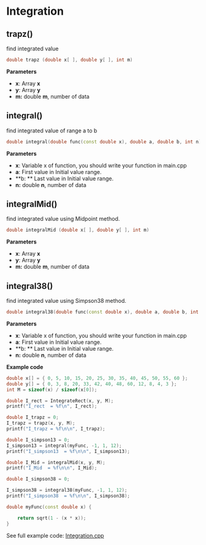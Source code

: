 # Integration

## trapz()

find integrated value 

```c++
double trapz (double x[ ], double y[ ], int m)
```

**Parameters**

* **x**: Array **x** 
* **y**: Array **y** 
* **m:** double **m**, number of data

## integral()

find integrated value of range a to b

```c++
double integral(double func(const double x), double a, double b, int n) 
```

 **Parameters** 

* **x**: Variable x of function, you should write your function in main.cpp
* **a**:  First value in Initial value range.
* **b: ** Last value in Initial value range.
* **n:** double **n**, number of data

## integralMid()

find integrated value using Midpoint method.

```c++
double integralMid (double x[ ], double y[ ], int m)
```

 **Parameters** 

* **x**: Array **x** 
* **y**: Array **y** 
* **m:** double **m**, number of data

## integral38()

find integrated value using Simpson38 method.

```c++
double integral38(double func(const double x), double a, double b, int n) 
```

 **Parameters** 

* **x**: Variable x of function, you should write your function in main.cpp
* **a**:  First value in Initial value range.
* **b: ** Last value in Initial value range.
* **n:** double **n**, number of data

**Example code**

```c++
double x[] = { 0, 5, 10, 15, 20, 25, 30, 35, 40, 45, 50, 55, 60 };
double y[] = { 0, 3, 8, 20, 33, 42, 40, 48, 60, 12, 8, 4, 3 };
int M = sizeof(x) / sizeof(x[0]);

double I_rect = IntegrateRect(x, y, M);
printf("I_rect  = %f\n", I_rect);

double I_trapz = 0;
I_trapz = trapz(x, y, M); 
printf("I_trapz = %f\n\n", I_trapz);

double I_simpson13 = 0;
I_simpson13 = integral(myFunc, -1, 1, 12); 
printf("I_simpson13  = %f\n\n", I_simpson13);

double I_Mid = integralMid(x, y, M);
printf("I_Mid  = %f\n\n", I_Mid);

double I_simpson38 = 0;

I_simpson38 = integral38(myFunc, -1, 1, 12);
printf("I_simpson38  = %f\n\n", I_simpson38);

double myFunc(const double x) {

	return sqrt(1 - (x * x));
}
```

See full example code: [Integration.cpp](https://github.com/tk032/tutorial-NM/blob/main/source/Integration/Integration.cpp)



